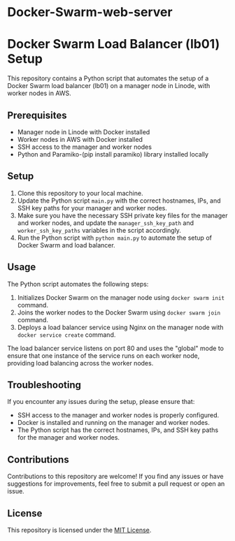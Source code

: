 # Docker-Swarm-web-server

# Docker Swarm Load Balancer (lb01) Setup

This repository contains a Python script that automates the setup of a Docker Swarm load balancer (lb01) on a manager node in Linode, with worker nodes in AWS.

## Prerequisites

- Manager node in Linode with Docker installed
- Worker nodes in AWS with Docker installed
- SSH access to the manager and worker nodes
- Python and Paramiko-(pip install paramiko) library installed locally

## Setup

1. Clone this repository to your local machine.
2. Update the Python script `main.py` with the correct hostnames, IPs, and SSH key paths for your manager and worker nodes.
3. Make sure you have the necessary SSH private key files for the manager and worker nodes, and update the `manager_ssh_key_path` and `worker_ssh_key_paths` variables in the script accordingly.
4. Run the Python script with `python main.py` to automate the setup of Docker Swarm and load balancer.

## Usage

The Python script automates the following steps:

1. Initializes Docker Swarm on the manager node using `docker swarm init` command.
2. Joins the worker nodes to the Docker Swarm using `docker swarm join` command.
3. Deploys a load balancer service using Nginx on the manager node with `docker service create` command.

The load balancer service listens on port 80 and uses the "global" mode to ensure that one instance of the service runs on each worker node, providing load balancing across the worker nodes.

## Troubleshooting

If you encounter any issues during the setup, please ensure that:

- SSH access to the manager and worker nodes is properly configured.
- Docker is installed and running on the manager and worker nodes.
- The Python script has the correct hostnames, IPs, and SSH key paths for the manager and worker nodes.

## Contributions

Contributions to this repository are welcome! If you find any issues or have suggestions for improvements, feel free to submit a pull request or open an issue.

## License

This repository is licensed under the [MIT License](LICENSE).

